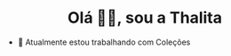 <h1 align = "center"> Olá 👩‍💻, sou a Thalita </h1>

- 🔭 Atualmente estou trabalhando com Coleções 

